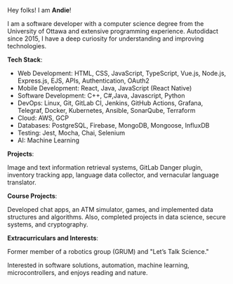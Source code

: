Hey folks! I am **Andie**!

I am a software developer with a computer science degree from the University of Ottawa and extensive programming experience.
Autodidact since 2015, I have a deep curiosity for understanding and improving technologies.

**Tech Stack**:

- Web Development: HTML, CSS, JavaScript, TypeScript, Vue.js, Node.js, Express.js, EJS, APIs, Authentication, OAuth2
- Mobile Development: React, Java, JavaScript (React Native)
- Software Development: C++, C#,Java, Javascript, Python
- DevOps: Linux, Git, GitLab CI, Jenkins, GitHub Actions, Grafana, Telegraf, Docker, Kubernetes, Ansible, SonarQube, Terraform
- Cloud: AWS, GCP
- Databases: PostgreSQL, Firebase, MongoDB, Mongoose, InfluxDB
- Testing: Jest, Mocha, Chai, Selenium
- AI: Machine Learning

**Projects**:

Image and text information retrieval systems, GitLab Danger plugin, inventory tracking app, language data collector, and vernacular language translator.

**Course Projects**:

Developed chat apps, an ATM simulator, games, and implemented data structures and algorithms. 
Also, completed projects in data science, secure systems, and cryptography.

**Extracurriculars and Interests**:

Former member of a robotics group (GRUM) and "Let’s Talk Science."

Interested in software solutions, automation, machine learning, microcontrollers, and enjoys reading and nature.
